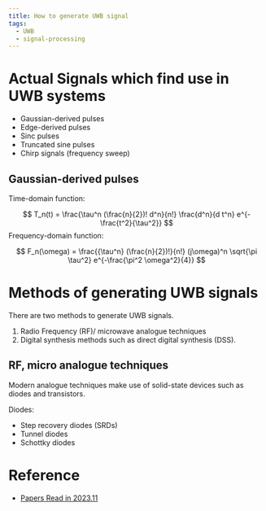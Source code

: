 ```yaml
---
title: How to generate UWB signal
tags:
  - UWB
  - signal-processing
---
```

# Actual Signals which find use in UWB systems

* Gaussian-derived pulses
* Edge-derived pulses
* Sinc pulses
* Truncated sine pulses
* Chirp signals (frequency sweep)

## Gaussian-derived pulses

Time-domain function:

$$
T_n(t) = \frac{\tau^n (\frac{n}{2})! d^n}{n!} \frac{d^n}{d t^n} e^{-\frac{t^2}{\tau^2}}
$$
Frequency-domain function:


$$
F_n(\omega) = \frac{{\tau^n} (\frac{n}{2})!}{n!} (j\omega)^n \sqrt{\pi \tau^2} e^{-\frac{\pi^2 \omega^2}{4}}
$$


# Methods of generating UWB signals


There are two methods to generate UWB signals. 

1. Radio Frequency (RF)/ microwave analogue techniques
2. Digital synthesis methods such as direct digital synthesis (DSS).


## RF, micro analogue techniques


Modern analogue techniques make use of solid-state devices such as diodes and transistors. 

Diodes:
* Step recovery diodes (SRDs)
* Tunnel diodes
* Schottky diodes


# Reference

* [Papers Read in 2023.11](research_career/papers_read/papers_2023_11.md)